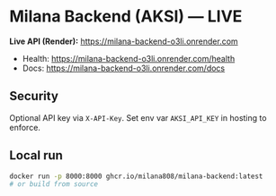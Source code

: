 # Milana Backend (AKSI) — LIVE

**Live API (Render):** https://milana-backend-o3li.onrender.com
- Health: https://milana-backend-o3li.onrender.com/health
- Docs:   https://milana-backend-o3li.onrender.com/docs

## Security
Optional API key via `X-API-Key`. Set env var `AKSI_API_KEY` in hosting to enforce.

## Local run
```bash
docker run -p 8000:8000 ghcr.io/milana808/milana-backend:latest
# or build from source
```
